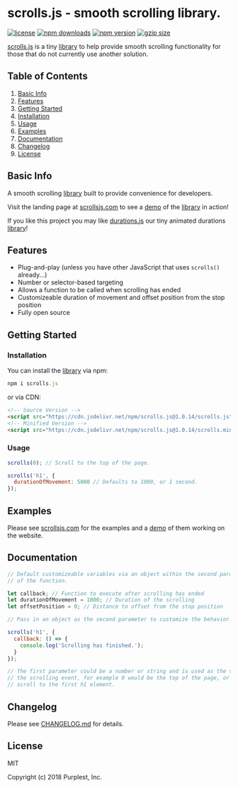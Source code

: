scrolls.js - smooth scrolling library.
==========
[![license](https://img.shields.io/badge/license-MIT-a8f.svg)](https://github.com/PurplestInc/scrolls.js/blob/master/LICENSE)
[![npm downloads](https://img.shields.io/npm/dt/scrolls.js.svg?colorB=a8f)](https://www.npmjs.com/package/scrolls.js)
[![npm version](https://img.shields.io/npm/v/scrolls.js.svg?colorB=a8f)](https://www.npmjs.com/package/scrolls.js#installation)
[![gzip size](https://img.shields.io/badge/gzip%20size-428%20B-a8f.svg)](https://cdn.jsdelivr.net/npm/scrolls.js@1.0.14/scrolls.min.js?compression=gzip)

[scrolls.js](https://scrollsjs.com) is a tiny [library](https://cdn.jsdelivr.net/npm/scrolls.js@1.0.14/scrolls.min.js?compression=gzip) to help provide smooth scrolling functionality for those that do not currently use another solution.

Table of Contents
-----------------

1. [Basic Info](https://github.com/PurplestInc/scrolls.js#basic-info)
2. [Features](https://github.com/PurplestInc/scrolls.js#features)
3. [Getting Started](https://github.com/PurplestInc/scrolls.js#getting-started)
  1. [Installation](https://github.com/PurplestInc/scrolls.js#installation)
  2. [Usage](https://github.com/PurplestInc/scrolls.js#usage)
4. [Examples](https://github.com/PurplestInc/scrolls.js#examples)
5. [Documentation](https://github.com/PurplestInc/scrolls.js#documentation)
6. [Changelog](https://github.com/PurplestInc/scrolls.js#changelog)
7. [License](https://github.com/PurplestInc/scrolls.js#license)

Basic Info
-----------------

A smooth scrolling [library](https://cdn.jsdelivr.net/npm/scrolls.js@1.0.14/scrolls.min.js?compression=gzip) built to provide convenience for developers.

Visit the landing page at [scrollsjs.com](https://scrollsjs.com) to see a [demo](https://scrollsjs.com) of the [library](https://cdn.jsdelivr.net/npm/scrolls.js@1.0.14/scrolls.min.js?compression=gzip) in action!

If you like this project you may like [durations.js](https://durationsjs.com) our tiny animated durations [library](https://github.com/PurplestInc/duartions.js)!

Features
--------

* Plug-and-play (unless you have other JavaScript that uses `scrolls()` already...)
* Number or selector-based targeting
* Allows a function to be called when scrolling has ended
* Customizeable duration of movement and offset position from the stop position
* Fully open source

Getting Started
---------------

### Installation

You can install the [library](https://cdn.jsdelivr.net/npm/scrolls.js@1.0.14/scrolls.min.js?compression=gzip) via npm:

```javascript
npm i scrolls.js
```

or via CDN:


```html
<!-- Source Version -->
<script src="https://cdn.jsdelivr.net/npm/scrolls.js@1.0.14/scrolls.js"></script>
<!-- Minified Version -->
<script src="https://cdn.jsdelivr.net/npm/scrolls.js@1.0.14/scrolls.min.js"></script>
```

### Usage

```javascript
scrolls(0); // Scroll to the top of the page.

scrolls('h1', {
  durationOfMovement: 5000 // Defaults to 1000, or 1 second.
});
```

Examples
--------

Please see [scrollsjs.com](https://scrollsjs.com) for the examples and a [demo](https://scrollsjs.com) of them working on the website.

Documentation
-------------

```javascript
// Default customizeable variables via an object within the second parameter
// of the function.

let callback; // Function to execute after scrolling has ended
let durationOfMovement = 1000; // Duration of the scrolling
let offsetPosition = 0; // Distance to offset from the stop position

// Pass in an object as the second parameter to customize the behavior.

scrolls('h1', {
  callback: () => {
    console.log('Scrolling has finished.');
  }
});

// The first parameter could be a number or string and is used as the target of
// the scrolling event, for example 0 would be the top of the page, or h1 to
// scroll to the first h1 element.
```

Changelog
---------

Please see [CHANGELOG.md](https://github.com/PurplestInc/scrolls.js/blob/master/CHANGELOG.md) for details.

License
-------

MIT

Copyright (c) 2018 Purplest, Inc.